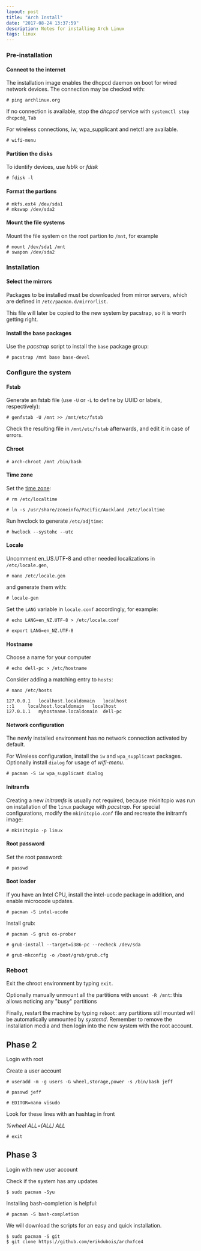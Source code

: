 ```yaml
---
layout: post
title: "Arch Install"
date: "2017-08-24 13:37:59"
description: Notes for installing Arch Linux
tags: linux
---
```


### Pre-installation

#### Connect to the internet

The installation image enables the dhcpcd daemon on boot for wired network devices. The connection may be checked with:

```
# ping archlinux.org
```

If no connection is available, stop the *dhcpcd* service with `systemctl stop dhcpcd@`, `Tab`

For wireless connections, iw, wpa_supplicant and netctl are available.

```
# wifi-menu
```

#### Partition the disks

To identify devices, use *lsblk* or *fdisk*

```
# fdisk -l
```

#### Format the partions

```
# mkfs.ext4 /dev/sda1
# mkswap /dev/sda2
```

#### Mount the file systems

Mount the file system on the root partion to `/mnt`, for example

```
# mount /dev/sda1 /mnt
# swapon /dev/sda2
```


### Installation

#### Select the mirrors

Packages to be installed must be downloaded from mirror servers, which are defined in `/etc/pacman.d/mirrorlist`.

This file will later be copied to the new system by pacstrap, so it is worth getting right.

#### Install the base packages

Use the *pacstrap* script to install the `base` package group:

```
# pacstrap /mnt base base-devel
```

### Configure the system

#### Fstab

Generate an fstab file (use `-U` or `-L` to define by UUID or labels, respectively):

```
# genfstab -U /mnt >> /mnt/etc/fstab
```

Check the resulting file in `/mnt/etc/fstab` afterwards, and edit it in case of errors.

#### Chroot

```
# arch-chroot /mnt /bin/bash
```

#### Time zone

Set the [time zone](https://wiki.archlinux.org/index.php/Time_zone):

```
# rm /etc/localtime
```

```
# ln -s /usr/share/zoneinfo/Pacific/Auckland /etc/localtime
```

Run hwclock to generate `/etc/adjtime`:

```
# hwclock --systohc --utc
```

#### Locale

Uncomment en_US.UTF-8 and other needed localizations in `/etc/locale.gen`,

```
# nano /etc/locale.gen
```

and generate them with:

```
# locale-gen
```

Set the `LANG` variable in `locale.conf` accordingly, for example:

```
# echo LANG=en_NZ.UTF-8 > /etc/locale.conf
```

```
# export LANG=en_NZ.UTF-8
```

#### Hostname

Choose a name for your computer

```
# echo dell-pc > /etc/hostname
```

Consider adding a matching entry to `hosts`:

```
# nano /etc/hosts
```

```
127.0.0.1	localhost.localdomain	localhost
::1		localhost.localdomain	localhost
127.0.1.1	myhostname.localdomain	dell-pc
```

#### Network configuration

The newly installed environment has no network connection activated by default.

For Wireless configuration, install the `iw` and `wpa_supplicant` packages. Optionally install `dialog` for usage of *wifi-menu*.

```
# pacman -S iw wpa_supplicant dialog
```

#### Initramfs

Creating a new *initramfs* is usually not required, because mkinitcpio was run on installation of the `linux` package with *pacstrap*.
For special configurations, modify the `mkinitcpio.conf` file and recreate the initramfs image:

```
# mkinitcpio -p linux
```

#### Root password

Set the root password:

```
# passwd
```

#### Boot loader

If you have an Intel CPU, install the intel-ucode package in addition, and enable microcode updates.

```
# pacman -S intel-ucode
```

Install grub:

```
# pacman -S grub os-prober
```

```
# grub-install --target=i386-pc --recheck /dev/sda
```

```
# grub-mkconfig -o /boot/grub/grub.cfg
```


### Reboot

Exit the chroot environment by typing `exit`.

Optionally manually unmount all the partitions with `umount -R /mnt`: this allows noticing any "busy" partitions

Finally, restart the machine by typing `reboot`: any partitions still mounted will be automatically unmounted by *systemd*. Remember to remove the installation media and then login into the new system with the root account.


## Phase 2

Login with root

Create a user account

```
# useradd -m -g users -G wheel,storage,power -s /bin/bash jeff
```

```
# passwd jeff
```

```
# EDITOR=nano visudo
```

Look for these lines with an hashtag in front

*%wheel ALL=(ALL) ALL*

```
# exit
```


## Phase 3

Login with new user account

Check if the system has any updates

```
$ sudo pacman -Syu
```

Installing bash-completion is helpful:

```
# pacman -S bash-completion
```

We will download the scripts for an easy and quick installation.

```
$ sudo pacman -S git
$ git clone https://github.com/erikdubois/archxfce4
```

